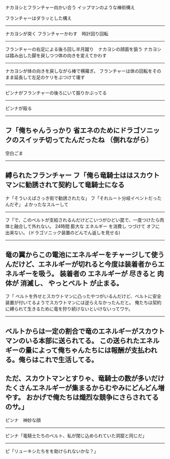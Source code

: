 ナカヨシとフランチャー向かい合う
  イップマンのような棒術構え

フランチャーはダラッとした構え

---
ナカヨシが突く
フランチャーかわす　時計回り回転

---
フランチャーの右足による後ろ回し半月蹴り　ナカヨシの顔面を狙う
ナカヨシは踏み出した脚を戻しつつ体の向きを変えてかわす

-----------------------------------------------------------------
ナカヨシが体の向きを戻しながら棒で横薙ぎ。
フランチャーは体の回転をそのまま延長して左足のケリをぶつけて壊す

---
ピンナがフランチャーの後ろにいて振りかぶってる

---
ピンナが殴る

---
フ「俺ちゃんうっかり
省エネのためにドラゴソニックのスイッチ切ってたんだったね
（倒れながら）
-----------------------------------------------------------------
空白ごま

---
縛られたフランチャー
フ「俺ら竜騎士ははスカウトマンに勧誘されて契約して竜騎士になる
---
ナ「そういえばさっき街で勧誘されたな」
フ「それルート分岐イベントだったんだぞ」
よかったなスルーして

---
フ「で、このベルトが支給されるんだけどこいつがひどい罠で、一度つけたら肉体と融合して外れない。
  24時間
膨大な
エネルギー
を消費し
つづけて
オフに
出来ない。
(ドラゴソニック装置のどんでん返しを見せる)

---
  竜の翼からこの電池にエネルギーをチャージして使うんだけど、エネルギーが切れると今度は装着者からエネルギーを吸う。
装着者の
エネルギーが
尽きると
肉体が
消滅し、
やっとベルト
が止まる。
---
フ「
  ベルトを外せとスカウトマンに凸ったやつがいるんだけど、ベルトに安全装置が付いてるようでスカウトマンには逆らえなかったんだと。
  俺たちは契約に縛られて生きるために竜を狩り続けないといけないってワケ。


--------------------------------------------------------------------
  ベルトからは一定の割合で竜のエネルギーがスカウトマンのいる本部に送られてる。
  この送られたエネルギーの量によって俺ちゃんたちには報酬が支払われる。俺らはこれで生活してる。
---
  ただ、スカウトマンとすりゃ、竜騎士の数が多いだけたくさんエネルギーが集まるからむやみにどんどん増やす。
  おかげで俺たちは熾烈な競争にさらされてるのサ。」
---
ピンナ　神妙な顔

---
ピンナ「竜騎士たちのベルト、私が閉じ込められていた洞窟と同じだ」

---
ピ「リューキシたちをを助けられないかな？」

